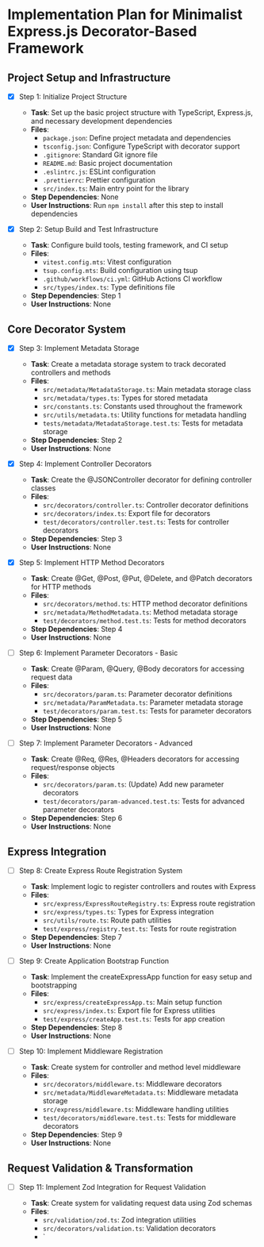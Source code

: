 # Implementation Plan for Minimalist Express.js Decorator-Based Framework

## Project Setup and Infrastructure

- [x] Step 1: Initialize Project Structure

  - **Task**: Set up the basic project structure with TypeScript, Express.js, and necessary development dependencies
  - **Files**:
    - `package.json`: Define project metadata and dependencies
    - `tsconfig.json`: Configure TypeScript with decorator support
    - `.gitignore`: Standard Git ignore file
    - `README.md`: Basic project documentation
    - `.eslintrc.js`: ESLint configuration
    - `.prettierrc`: Prettier configuration
    - `src/index.ts`: Main entry point for the library
  - **Step Dependencies**: None
  - **User Instructions**: Run `npm install` after this step to install dependencies

- [x] Step 2: Setup Build and Test Infrastructure
  - **Task**: Configure build tools, testing framework, and CI setup
  - **Files**:
    - `vitest.config.mts`: Vitest configuration
    - `tsup.config.mts`: Build configuration using tsup
    - `.github/workflows/ci.yml`: GitHub Actions CI workflow
    - `src/types/index.ts`: Type definitions file
  - **Step Dependencies**: Step 1
  - **User Instructions**: None

## Core Decorator System

- [x] Step 3: Implement Metadata Storage

  - **Task**: Create a metadata storage system to track decorated controllers and methods
  - **Files**:
    - `src/metadata/MetadataStorage.ts`: Main metadata storage class
    - `src/metadata/types.ts`: Types for stored metadata
    - `src/constants.ts`: Constants used throughout the framework
    - `src/utils/metadata.ts`: Utility functions for metadata handling
    - `tests/metadata/MetadataStorage.test.ts`: Tests for metadata storage
  - **Step Dependencies**: Step 2
  - **User Instructions**: None

- [x] Step 4: Implement Controller Decorators

  - **Task**: Create the @JSONController decorator for defining controller classes
  - **Files**:
    - `src/decorators/controller.ts`: Controller decorator definitions
    - `src/decorators/index.ts`: Export file for decorators
    - `test/decorators/controller.test.ts`: Tests for controller decorators
  - **Step Dependencies**: Step 3
  - **User Instructions**: None

- [x] Step 5: Implement HTTP Method Decorators

  - **Task**: Create @Get, @Post, @Put, @Delete, and @Patch decorators for HTTP methods
  - **Files**:
    - `src/decorators/method.ts`: HTTP method decorator definitions
    - `src/metadata/MethodMetadata.ts`: Method metadata storage
    - `test/decorators/method.test.ts`: Tests for method decorators
  - **Step Dependencies**: Step 4
  - **User Instructions**: None

- [ ] Step 6: Implement Parameter Decorators - Basic

  - **Task**: Create @Param, @Query, @Body decorators for accessing request data
  - **Files**:
    - `src/decorators/param.ts`: Parameter decorator definitions
    - `src/metadata/ParamMetadata.ts`: Parameter metadata storage
    - `test/decorators/param.test.ts`: Tests for parameter decorators
  - **Step Dependencies**: Step 5
  - **User Instructions**: None

- [ ] Step 7: Implement Parameter Decorators - Advanced
  - **Task**: Create @Req, @Res, @Headers decorators for accessing request/response objects
  - **Files**:
    - `src/decorators/param.ts`: (Update) Add new parameter decorators
    - `test/decorators/param-advanced.test.ts`: Tests for advanced parameter decorators
  - **Step Dependencies**: Step 6
  - **User Instructions**: None

## Express Integration

- [ ] Step 8: Create Express Route Registration System

  - **Task**: Implement logic to register controllers and routes with Express
  - **Files**:
    - `src/express/ExpressRouteRegistry.ts`: Express route registration
    - `src/express/types.ts`: Types for Express integration
    - `src/utils/route.ts`: Route path utilities
    - `test/express/registry.test.ts`: Tests for route registration
  - **Step Dependencies**: Step 7
  - **User Instructions**: None

- [ ] Step 9: Create Application Bootstrap Function

  - **Task**: Implement the createExpressApp function for easy setup and bootstrapping
  - **Files**:
    - `src/express/createExpressApp.ts`: Main setup function
    - `src/express/index.ts`: Export file for Express utilities
    - `test/express/createApp.test.ts`: Tests for app creation
  - **Step Dependencies**: Step 8
  - **User Instructions**: None

- [ ] Step 10: Implement Middleware Registration
  - **Task**: Create system for controller and method level middleware
  - **Files**:
    - `src/decorators/middleware.ts`: Middleware decorators
    - `src/metadata/MiddlewareMetadata.ts`: Middleware metadata storage
    - `src/express/middleware.ts`: Middleware handling utilities
    - `test/decorators/middleware.test.ts`: Tests for middleware decorators
  - **Step Dependencies**: Step 9
  - **User Instructions**: None

## Request Validation & Transformation

- [ ] Step 11: Implement Zod Integration for Request Validation

  - **Task**: Create system for validating request data using Zod schemas
  - **Files**:
    - `src/validation/zod.ts`: Zod integration utilities
    - `src/decorators/validation.ts`: Validation decorators
    - `
